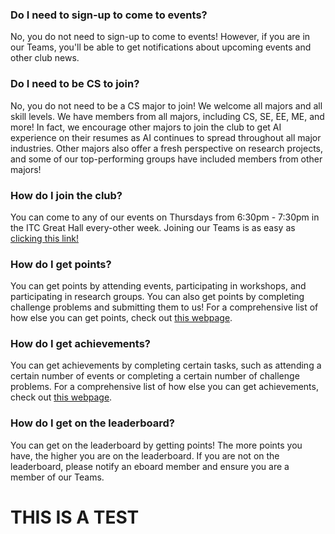 ### Do I need to sign-up to come to events?
No, you do not need to sign-up to come to events! However, if you are in our Teams, you'll be able to get notifications about upcoming events and other club news.

### Do I need to be CS to join?
No, you do not need to be a CS major to join! We welcome all majors and all skill levels. We have members from all majors, including CS, SE, EE, ME, and more! In fact, we encourage other majors to join the club to get AI experience on their resumes as AI continues to spread throughout all major industries. Other majors also offer a fresh perspective on research projects, and some of our top-performing groups have included members from other majors!

### How do I join the club?
You can come to any of our events on Thursdays from 6:30pm - 7:30pm in the ITC Great Hall every-other week. Joining our Teams is as easy as [clicking this link!](https://teams.microsoft.com/l/team/19%3a1910afef1d1d4e3b9bfd5f7938182f0b%40thread.tacv2/conversations?groupId=8f7bf1ac-c9b6-4bf0-b74a-407f088e74cc&tenantId=4046ceac-fdd3-46c9-ac80-b7c4a49bab70)

### How do I get points?
You can get points by attending events, participating in workshops, and participating in research groups. You can also get points by completing challenge problems and submitting them to us! For a comprehensive list of how else you can get points, check out [this webpage](/points).

### How do I get achievements?
You can get achievements by completing certain tasks, such as attending a certain number of events or completing a certain number of challenge problems. For a comprehensive list of how else you can get achievements, check out [this webpage](/achievements).

### How do I get on the leaderboard?
You can get on the leaderboard by getting points! The more points you have, the higher you are on the leaderboard. If you are not on the leaderboard, please notify an eboard member and ensure you are a member of our Teams. 

# THIS IS A TEST